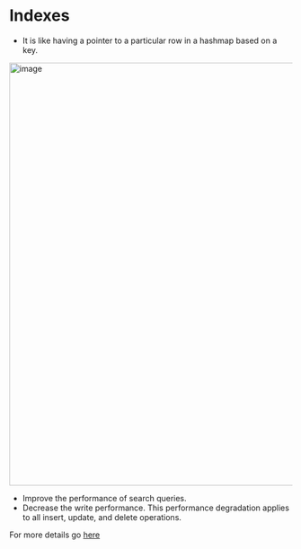 Indexes
====

- It is like having a pointer to a particular row in a hashmap based on a key. 
<img width="753" alt="image" src="https://user-images.githubusercontent.com/5825394/136712420-c0bd246a-a385-42d4-8b64-3d483af9e206.png">

- Improve the performance of search queries.
- Decrease the write performance. This performance degradation applies to all insert, update, and delete operations.

For more details go [here](indexes_in_details.md)
